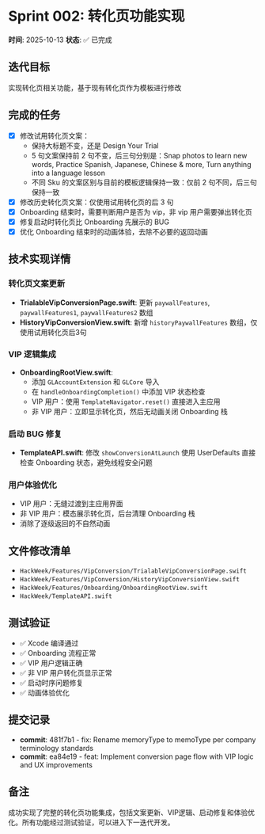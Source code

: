 # Sprint 002: 转化页功能实现

**时间**: 2025-10-13
**状态**: ✅ 已完成

## 迭代目标
实现转化页相关功能，基于现有转化页作为模板进行修改

## 完成的任务
- [x] 修改试用转化页文案：
    - 保持大标题不变，还是 Design Your Trial
    - 5 句文案保持前 2 句不变，后三句分别是：Snap photos to learn new words, Practice Spanish, Japanese, Chinese & more, Turn anything into a language lesson
    - 不同 Sku 的文案区别与目前的模板逻辑保持一致：仅前 2 句不同，后三句保持一致
- [x] 修改历史转化页文案：仅使用试用转化页的后 3 句
- [x] Onboarding 结束时，需要判断用户是否为 vip，非 vip 用户需要弹出转化页
- [x] 修复启动时转化页比 Onboarding 先展示的 BUG
- [x] 优化 Onboarding 结束时的动画体验，去除不必要的返回动画

## 技术实现详情

### 转化页文案更新
- **TrialableVipConversionPage.swift**: 更新 `paywallFeatures`, `paywallFeatures1`, `paywallFeatures2` 数组
- **HistoryVipConversionView.swift**: 新增 `historyPaywallFeatures` 数组，仅使用试用转化页后3句

### VIP 逻辑集成
- **OnboardingRootView.swift**:
  - 添加 `GLAccountExtension` 和 `GLCore` 导入
  - 在 `handleOnboardingCompletion()` 中添加 VIP 状态检查
  - VIP 用户：使用 `TemplateNavigator.reset()` 直接进入主应用
  - 非 VIP 用户：立即显示转化页，然后无动画关闭 Onboarding 栈

### 启动 BUG 修复
- **TemplateAPI.swift**: 修改 `showConversionAtLaunch` 使用 UserDefaults 直接检查 Onboarding 状态，避免线程安全问题

### 用户体验优化
- VIP 用户：无缝过渡到主应用界面
- 非 VIP 用户：模态展示转化页，后台清理 Onboarding 栈
- 消除了逐级返回的不自然动画

## 文件修改清单
- `HackWeek/Features/VipConversion/TrialableVipConversionPage.swift`
- `HackWeek/Features/VipConversion/HistoryVipConversionView.swift`
- `HackWeek/Features/Onboarding/OnboardingRootView.swift`
- `HackWeek/TemplateAPI.swift`

## 测试验证
- ✅ Xcode 编译通过
- ✅ Onboarding 流程正常
- ✅ VIP 用户逻辑正确
- ✅ 非 VIP 用户转化页显示正常
- ✅ 启动时序问题修复
- ✅ 动画体验优化

## 提交记录
- **commit**: 481f7b1 - fix: Rename memoryType to memoType per company terminology standards
- **commit**: ea84e19 - feat: Implement conversion page flow with VIP logic and UX improvements

## 备注
成功实现了完整的转化页功能集成，包括文案更新、VIP逻辑、启动修复和体验优化。所有功能经过测试验证，可以进入下一迭代开发。